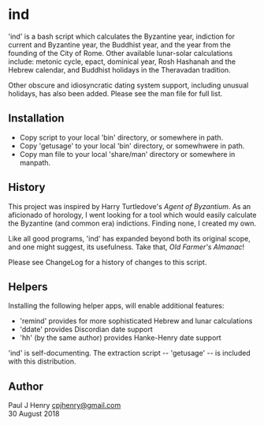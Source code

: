 ind
===

'ind' is a bash script which calculates the Byzantine year, indiction for
current and Byzantine year, the Buddhist year, and the year from the
founding of the City of Rome. Other available lunar-solar calculations
include: metonic cycle, epact, dominical year, Rosh Hashanah and the Hebrew
calendar, and Buddhist holidays in the Theravadan tradition.

Other obscure and idiosyncratic dating system support, including unusual
holidays, has also been added. Please see the man file for full list.

## Installation
- Copy script to your local 'bin' directory, or somewhere in path.
- Copy 'getusage' to your local 'bin' directory, or somewhwere in path.
- Copy man file to your local 'share/man' directory or somewhere in manpath.

## History
This project was inspired by Harry Turtledove's _Agent of Byzantium_. As an
aficionado of horology, I went looking for a tool which would easily
calculate the Byzantine (and common era) indictions. Finding none, I created
my own.

Like all good programs, 'ind' has expanded beyond both its original scope,
and one might suggest, its usefulness. Take that, _Old Farmer's Almanac_!

Please see ChangeLog for a history of changes to this script.

## Helpers
Installing the following helper apps, will enable additional features:

- 'remind' provides for more sophisticated Hebrew and lunar calculations
- 'ddate' provides Discordian date support
- 'hh' (by the same author) provides Hanke-Henry date support

'ind' is self-documenting. The extraction script -- 'getusage' -- is
included with this distribution.

## Author
Paul J Henry <cpjhenry@gmail.com>  
30 August 2018
